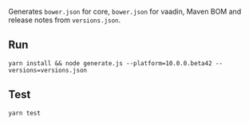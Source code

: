 Generates `bower.json` for core, `bower.json` for vaadin, Maven BOM and release 
notes from `versions.json`.

## Run

`yarn install && node generate.js --platform=10.0.0.beta42 --versions=versions.json`

## Test

`yarn test`